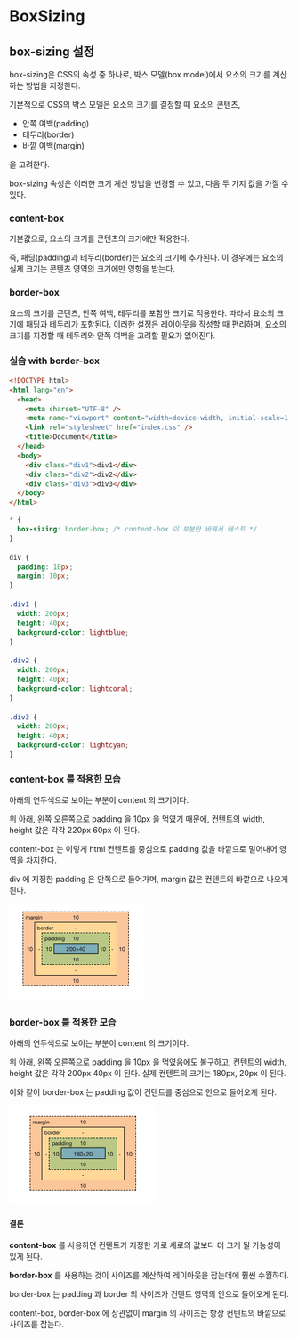 # BoxSizing

## box-sizing 설정

box-sizing은 CSS의 속성 중 하나로, 박스 모델(box model)에서 요소의 크기를 계산하는 방법을
지정한다.

기본적으로 CSS의 박스 모델은 요소의 크기를 결정할 때 요소의 콘텐츠,

- 안쪽 여백(padding)
- 테두리(border)
- 바깥 여백(margin)

을 고려한다.

box-sizing 속성은 이러한 크기 계산 방법을 변경할 수 있고, 다음 두 가지 값을 가질 수 있다.

### content-box

기본값으로, 요소의 크기를 콘텐츠의 크기에만 적용한다.

즉, 패딩(padding)과 테두리(border)는 요소의 크기에 추가된다.
이 경우에는 요소의 실제 크기는 콘텐츠 영역의 크기에만 영향을 받는다.

### border-box

요소의 크기를 콘텐츠, 안쪽 여백, 테두리를 포함한 크기로 적용한다.
따라서 요소의 크기에 패딩과 테두리가 포함된다.
이러한 설정은 레이아웃을 작성할 때 편리하며, 요소의 크기를 지정할 때 테두리와 안쪽 여백을 고려할 필요가
없어진다.

### 실습 with border-box

```html
<!DOCTYPE html>
<html lang="en">
  <head>
    <meta charset="UTF-8" />
    <meta name="viewport" content="width=device-width, initial-scale=1.0" />
    <link rel="stylesheet" href="index.css" />
    <title>Document</title>
  </head>
  <body>
    <div class="div1">div1</div>
    <div class="div2">div2</div>
    <div class="div3">div3</div>
  </body>
</html>
```

```css
* {
  box-sizing: border-box; /* content-box 이 부분만 바꿔서 테스트 */
}

div {
  padding: 10px;
  margin: 10px;
}

.div1 {
  width: 200px;
  height: 40px;
  background-color: lightblue;
}

.div2 {
  width: 200px;
  height: 40px;
  background-color: lightcoral;
}

.div3 {
  width: 200px;
  height: 40px;
  background-color: lightcyan;
}
```

### content-box 를 적용한 모습

아래의 연두색으로 보이는 부분이 content 의 크기이다.

위 아래, 왼쪽 오른쪽으로 padding 을 10px 을 먹였기 때문에, 컨텐트의 width, height 값은
각각 220px 60px 이 된다.

content-box 는 이렇게 html 컨텐트를 중심으로 padding 값을 바깥으로 밀어내어 영역을 차지한다.

div 에 지정한 padding 은 안쪽으로 들어가며, margin 값은 컨텐트의 바깥으로 나오게 된다.

![border-box](/asset/content-box.png)

### border-box 를 적용한 모습

아래의 연두색으로 보이는 부분이 content 의 크기이다.

위 아래, 왼쪽 오른쪽으로 padding 을 10px 을 먹였음에도 불구하고, 컨텐트의 width, height 값은
각각 200px 40px 이 된다. 실제 컨텐트의 크기는 180px, 20px 이 된다.

이와 같이 border-box 는 padding 값이 컨텐트를 중심으로 안으로 들어오게 된다.

![border-box](/asset/border-box.png)

#### 결론

**content-box** 를 사용하면 컨텐트가 지정한 가로 세로의 값보다 더 크게 될 가능성이 있게 된다.

**border-box** 를 사용하는 것이 사이즈를 계산하여 레이아웃을 잡는데에 훨씬 수월하다.

border-box 는 padding 과 border 의 사이즈가 컨텐트 영역의 안으로 들어오게 된다.

content-box, border-box 에 상관없이 margin 의 사이즈는 항상 컨텐트의 바깥으로 사이즈를 잡는다.
